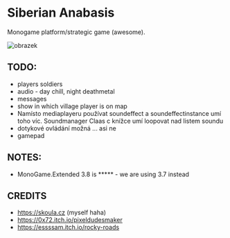 ﻿# Siberian Anabasis

Monogame platform/strategic game (awesome).

![obrazek](https://user-images.githubusercontent.com/5922575/170603421-4e43bfbb-54b7-4a4a-a8b8-801adf2a7a9d.png)

## TODO:

* players soldiers
* audio - day chill, night deathmetal
* messages
* show in which village player is on map
* Namísto mediaplayeru používat soundeffect a soundeffectinstance umí toho víc. Soundmanager Claas c knížce umí loopovat nad listem soundu
* dotykové ovládání možná ... asi ne
* gamepad

## NOTES:

* MonoGame.Extended 3.8 is ***** - we are using 3.7 instead

## CREDITS

* https://skoula.cz (myself haha)
* https://0x72.itch.io/pixeldudesmaker
* https://essssam.itch.io/rocky-roads
